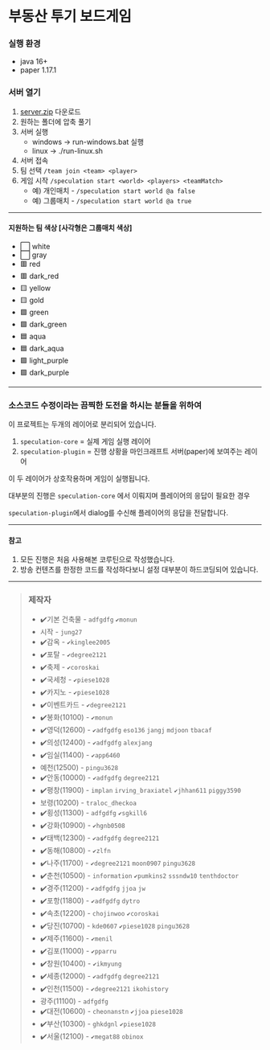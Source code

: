 # 부동산 투기 보드게임

### 실행 환경

* java 16+
* paper 1.17.1

### 서버 열기

1. [server.zip](https://github.com/monun/speculation/releases/latest/download/server.zip) 다운로드
2. 원하는 폴더에 압축 풀기
3. 서버 실행
   * windows -> run-windows.bat 실행
   * linux -> ./run-linux.sh
4. 서버 접속
5. 팀 선택 `/team join <team> <player>`
6. 게임 시작 `/speculation start <world> <players> <teamMatch>`
    * 예) 개인매치 - `/speculation start world @a false`
    * 예) 그룹매치 - `/speculation start world @a true`

--- 

#### 지원하는 팀 색상 [사각형은 그룹매치 색상]

* ⬜ white
* ⬜ gray
* 🟥 red
* 🟥 dark_red
* 🟨 yellow
* 🟨 gold
* 🟩 green
* 🟩 dark_green
* 🟦 aqua
* 🟦 dark_aqua
* 🟪 light_purple
* 🟪 dark_purple

---

### 소스코드 수정이라는 끔찍한 도전을 하시는 분들을 위하여

이 프로젝트는 두개의 레이어로 분리되어 있습니다.

1. `speculation-core` = 실제 게임 실행 레이어
2. `speculation-plugin` = 진행 상황을 마인크래프트 서버(paper)에 보여주는 레이어

이 두 레이어가 상호작용하며 게임이 실행됩니다.

대부분의 진행은 `speculation-core` 에서 이뤄지며 플레이어의 응답이 필요한 경우

`speculation-plugin`에서 dialog를 수신해 플레이어의 응답을 전달합니다.

--- 

#### 참고

1. 모든 진행은 처음 사용해본 코루틴으로 작성했습니다.
2. 방송 컨텐츠를 한정한 코드를 작성하다보니 설정 대부분이 하드코딩되어 있습니다.

---

> ### 제작자
> * ✔️기본 건축물 - `adfgdfg` `✔️monun`
> * 시작 - `jung27`
> * ✔️감옥 - `✔️kinglee2005`
> * ✔️포탈 - `✔️degree2121`
> * ✔️축제 - `✔️coroskai`
> * ✔️국세청 - `✔️piese1028`
> * ✔️카지노 - `✔️piese1028`
> * ✔️이벤트카드 - `✔️degree2121`
> * ✔️봉화(10100) - `✔️monun`
> * ✔️영덕(12600) - `✔️adfgdfg` `eso136` `jangj` `mdjoon` `tbacaf`
> * ✔️의성(12400) - `✔️adfgdfg` `alexjang`
> * ✔️임실(11400) - `✔️app6460`
> * 예천(12500) - `pingu3628`
> * ✔️안동(10000) - `✔️adfgdfg` `degree2121`
> * ✔️평창(11900) - `implan` `irving_braxiatel` `✔️jhhan611` `piggy3590`
> * 보령(10200) - `traloc_dheckoa`
> * ✔️횡성(11300) - `adfgdfg` `✔️sgkill6`
> * ✔️강화(10900) - `✔️hgnb0508`
> * ✔️태백(12300) - `✔️adfgdfg` `degree2121`
> * ✔️동해(10800) - `✔️zlfn`
> * ✔️나주(11700) - `✔️degree2121` `moon0907` `pingu3628`
> * ✔️춘천(10500) - `information` `✔️pumkins2` `sssndw10` `tenthdoctor`
> * ✔️경주(11200) - `✔️adfgdfg` `jjoa` `jw`
> * ✔️포항(11800) - `✔️adfgdfg` `dytro`
> * ✔️속초(12200) - `chojinwoo` `✔️coroskai`
> * ✔️당진(10700) - `kde0607` `✔️piese1028` `pingu3628`
> * ✔️제주(11600) - `✔️menil`
> * ✔️김포(11000) - `✔️pparru`
> * ✔️창원(10400) - `✔️ikmyung`
> * ✔️세종(12000) - `✔️adfgdfg` `degree2121`
> * ✔️인천(11500) - `✔️degree2121` `ikohistory`
> * 광주(11100) - `adfgdfg`
> * ✔️대전(10600) - `cheonanstn` `✔️jjoa` `piese1028`
> * ✔️부산(10300) - `ghkdgnl` `✔️piese1028`
> * ✔️서울(12100) - `✔️megat88` `obinox`
